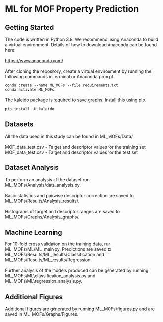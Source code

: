 <h1>ML for MOF Property Prediction</h1>
<h2>Getting Started</h2>
The code is written in Python 3.8. We recommend using Anaconda to build a virtual environment.
Details of how to download Anaconda can be found here:
<br><br>
<a href="https://www.anaconda.com/">https://www.anaconda.com/</a>
<br><br>
After cloning the repository, create a virtual environment by running the following commands in terminal or Anaconda 
prompt.
<br>

`conda create --name ML_MOFs --file requirements.txt`
<br>
`conda activate ML_MOFs`
<br>
<br>
The kaleido package is required to save graphs. Install this using pip.
<br>

`pip install -U kaleido`
<h2>Datasets</h2>
All the data used in this study can be found in ML_MOFs/Data/
<br><br>
MOF_data_test.csv - Target and descriptor values for the training set
<br>
MOF_data_test.csv - Target and descriptor values for the test set

<h2>Dataset Analysis</h2>
To perform an analysis of the dataset run ML_MOFs/Analysis/data_analysis.py.
<br><br>
Basic statistics and pairwise descriptor correction are saved to ML_MOFs/Results/Analysis_results/.
<br><br>
Histograms of target and descriptor ranges are saved to ML_MOFs/Graphs/Analysis_graphs/.

<h2>Machine Learning</h2>
For 10-fold cross validation on the training data, run ML_MOFs/ML/ML_main.py. Predictions are saved to 
ML_MOFs/Results/ML_results/Classification and ML_MOFs/Results/ML_results/Regression. 
<br><br>
Further analysis of the models produced can be generated by running ML_MOFs\ML\classification_analysis.py and
ML_MOFs\ML\regression_analysis.py.

<h2>Additional Figures</h2>
Additional figures are generated by running ML_MOFs/figures.py and are saved in ML_MOFs/Graphs/Figures. 
